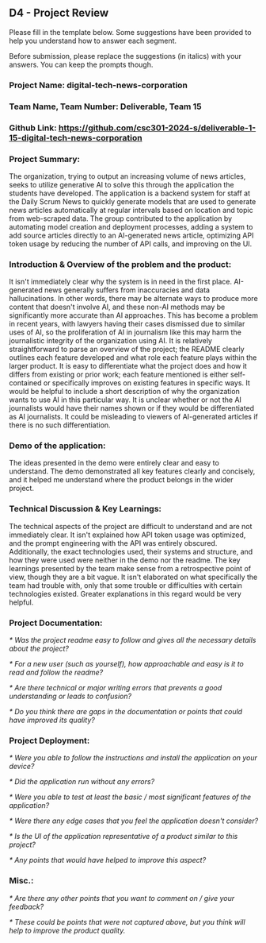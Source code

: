 ## D4 - Project Review

Please fill in the template below. Some suggestions have been provided to help you understand how to answer each segment.

Before submission, please replace the suggestions (in italics) with your answers. You can keep the prompts though.

### Project Name: digital-tech-news-corporation
### Team Name, Team Number: Deliverable, Team 15
### Github Link: https://github.com/csc301-2024-s/deliverable-1-15-digital-tech-news-corporation

### Project Summary:
The organization, trying to output an increasing volume of news articles, seeks to utilize generative AI to solve this through the application the students have developed.
The application is a backend system for staff at the Daily Scrum News to quickly generate models that are used to generate news articles automatically at regular intervals based on location and topic from web-scraped data.
The group contributed to the application by automating model creation and deployment processes, adding a system to add source articles directly to an AI-generated news article, optimizing API token usage by reducing 
the number of API calls, and improving on the UI.



### Introduction & Overview of the problem and the product:

It isn't immediately clear why the system is in need in the first place. AI-generated news generally suffers from inaccuracies and data hallucinations. In other words, there may be alternate ways to produce more content that doesn't involve AI, and these non-AI methods may be significantly more accurate than AI approaches. This has become a problem in recent years, with lawyers having their cases dismissed due to similar uses of AI, so the proliferation of AI in journalism like this may harm the journalistic integrity of the organization using AI.
It is relatively straightforward to parse an overview of the project; the README clearly outlines each feature developed and what role each feature plays within the larger product.
It is easy to differentiate what the project does and how it differs from existing or prior work; each feature mentioned is either self-contained or specifically improves on existing features in specific ways.
It would be helpful to include a short description of why the organization wants to use AI in this particular way. It is unclear whether or not the AI journalists would have their names shown or if they would be differentiated as AI journalists. It could be misleading to viewers of AI-generated articles if there is no such differentiation.
### Demo of the application:
The ideas presented in the demo were entirely clear and easy to understand.
The demo demonstrated all key features clearly and concisely, and it helped me understand where the product belongs in the wider project.
### Technical Discussion & Key Learnings:
The technical aspects of the project are difficult to understand and are not immediately clear. It isn't explained how API token usage was optimized, and the prompt engineering with the API was entirely obscured. Additionally, the exact technologies used, their systems and structure, and how they were used were neither in the demo nor the readme.
The key learnings presented by the team make sense from a retrospective point of view, though they are a bit vague. It isn't elaborated on what specifically the team had trouble with, only that some trouble or difficulties with certain technologies existed. 
Greater explanations in this regard would be very helpful.

### Project Documentation:
_* Was the project readme easy to follow and gives all the necessary details about the project?_

_* For a new user (such as yourself), how approachable and easy is it to read and follow the readme?_

_* Are there technical or major writing errors that prevents a good understanding or leads to confusion?_

_* Do you think there are gaps in the documentation or points that could have improved its quality?_

### Project Deployment:
_* Were you able to follow the instructions and install the application on your device?_

_* Did the application run without any errors?_

_* Were you able to test at least the basic / most significant features of the application?_

_* Were there any edge cases that you feel the application doesn't consider?_

_* Is the UI of the application representative of a product similar to this project?_

_* Any points that would have helped to improve this aspect?_

### Misc.:
_* Are there any other points that you want to comment on / give your feedback?_

_* These could be points that were not captured above, but you think will help to improve the product quality._

